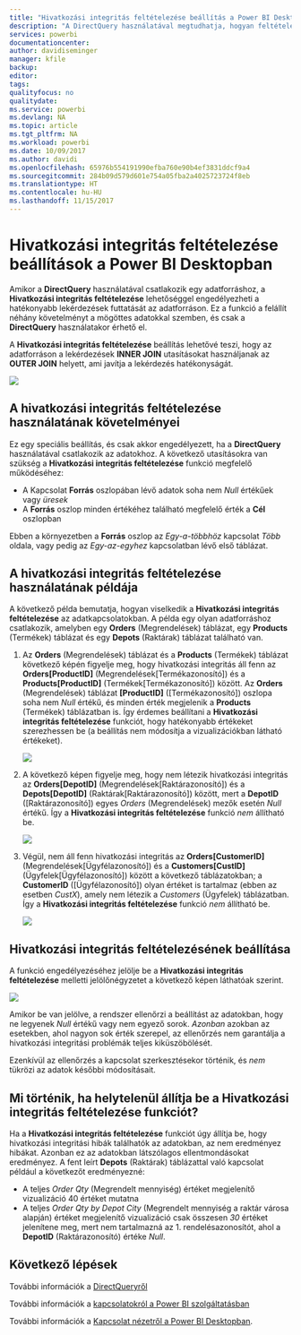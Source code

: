 ```yaml
---
title: "Hivatkozási integritás feltételezése beállítás a Power BI Desktopban"
description: "A DirectQuery használatával megtudhatja, hogyan feltételezhet a Power BI Desktop hivatkozási integritást"
services: powerbi
documentationcenter: 
author: davidiseminger
manager: kfile
backup: 
editor: 
tags: 
qualityfocus: no
qualitydate: 
ms.service: powerbi
ms.devlang: NA
ms.topic: article
ms.tgt_pltfrm: NA
ms.workload: powerbi
ms.date: 10/09/2017
ms.author: davidi
ms.openlocfilehash: 65976b554191990efba760e90b4ef3831ddcf9a4
ms.sourcegitcommit: 284b09d579d601e754a05fba2a4025723724f8eb
ms.translationtype: HT
ms.contentlocale: hu-HU
ms.lasthandoff: 11/15/2017
---
```

# <a name="assume-referential-integrity-settings-in-power-bi-desktop"></a>Hivatkozási integritás feltételezése beállítások a Power BI Desktopban
Amikor a **DirectQuery** használatával csatlakozik egy adatforráshoz, a **Hivatkozási integritás feltételezése** lehetőséggel engedélyezheti a hatékonyabb lekérdezések futtatását az adatforráson. Ez a funkció a felállít néhány követelményt a mögöttes adatokkal szemben, és csak a **DirectQuery** használatakor érhető el.

A **Hivatkozási integritás feltételezése** beállítás lehetővé teszi, hogy az adatforráson a lekérdezések **INNER JOIN** utasításokat használjanak az **OUTER JOIN** helyett, ami javítja a lekérdezés hatékonyságát.

![](media/desktop-assume-referential-integrity/assume-referential-integrity_1.png)

## <a name="requirements-for-using-assume-referential-integrity"></a>A hivatkozási integritás feltételezése használatának követelményei
Ez egy speciális beállítás, és csak akkor engedélyezett, ha a **DirectQuery** használatával csatlakozik az adatokhoz. A következő utasításokra van szükség a **Hivatkozási integritás feltételezése** funkció megfelelő működéséhez:

* A Kapcsolat **Forrás** oszlopában lévő adatok soha nem *Null* értékűek vagy *üresek*
* A **Forrás** oszlop minden értékéhez található megfelelő érték a **Cél** oszlopban

Ebben a környezetben a **Forrás** oszlop az *Egy-a-többhöz* kapcsolat *Több* oldala, vagy pedig az *Egy-az-egyhez* kapcsolatban lévő első táblázat.

## <a name="example-of-using-assume-referential-integrity"></a>A hivatkozási integritás feltételezése használatának példája
A következő példa bemutatja, hogyan viselkedik a **Hivatkozási integritás feltételezése** az adatkapcsolatokban. A példa egy olyan adatforráshoz csatlakozik, amelyben egy **Orders** (Megrendelések) táblázat, egy **Products** (Termékek) táblázat és egy **Depots** (Raktárak) táblázat található van.

1. Az **Orders** (Megrendelések) táblázat és a **Products** (Termékek) táblázat következő képén figyelje meg, hogy hivatkozási integritás áll fenn az **Orders[ProductID]** (Megrendelések[Termékazonosító]) és a **Products[ProductID]** (Termékek[Termékazonosító]) között. Az **Orders** (Megrendelések) táblázat **[ProductID]** ([Termékazonosító]) oszlopa soha nem *Null* értékű, és minden érték megjelenik a **Products** (Termékek) táblázatban is. Így érdemes beállítani a **Hivatkozási integritás feltételezése** funkciót, hogy hatékonyabb értékeket szerezhessen be (a beállítás nem módosítja a vizualizációkban látható értékeket).
   
   ![](media/desktop-assume-referential-integrity/assume-referential-integrity_2.png)
2. A következő képen figyelje meg, hogy nem létezik hivatkozási integritás az **Orders[DepotID]** (Megrendelések[Raktárazonosító]) és a **Depots[DepotID]** (Raktárak[Raktárazonosító]) között, mert a **DepotID** ([Raktárazonosító]) egyes *Orders* (Megrendelések) mezők esetén *Null* értékű. Így a **Hivatkozási integritás feltételezése** funkció *nem* állítható be.
   
   ![](media/desktop-assume-referential-integrity/assume-referential-integrity_3.png)
3. Végül, nem áll fenn hivatkozási integritás az **Orders[CustomerID]** (Megrendelések[Ügyfélazonosító]) és a **Customers[CustID]** (Ügyfelek[Ügyfélazonosító]) között a következő táblázatokban; a **CustomerID** ([Ügyfélazonosító]) olyan értéket is tartalmaz (ebben az esetben *CustX*), amely nem létezik a *Customers* (Ügyfelek) táblázatban. Így a **Hivatkozási integritás feltételezése** funkció *nem* állítható be.
   
   ![](media/desktop-assume-referential-integrity/assume-referential-integrity_4.png)

## <a name="setting-assume-referential-integrity"></a>Hivatkozási integritás feltételezésének beállítása
A funkció engedélyezéséhez jelölje be a **Hivatkozási integritás feltételezése** melletti jelölőnégyzetet a következő képen láthatóak szerint.

![](media/desktop-assume-referential-integrity/assume-referential-integrity_1.png)

Amikor be van jelölve, a rendszer ellenőrzi a beállítást az adatokban, hogy ne legyenek *Null* értékű vagy nem egyező sorok. *Azonban* azokban az esetekben, ahol nagyon sok érték szerepel, az ellenőrzés nem garantálja a hivatkozási integritási problémák teljes kiküszöbölését.

Ezenkívül az ellenőrzés a kapcsolat szerkesztésekor történik, és *nem* tükrözi az adatok későbbi módosításait.

## <a name="what-happens-if-you-incorrectly-set-assume-referential-integrity"></a>Mi történik, ha helytelenül állítja be a Hivatkozási integritás feltételezése funkciót?
Ha a **Hivatkozási integritás feltételezése** funkciót úgy állítja be, hogy hivatkozási integritási hibák találhatók az adatokban, az nem eredményez hibákat. Azonban ez az adatokban látszólagos ellentmondásokat eredményez. A fent leírt **Depots** (Raktárak) táblázattal való kapcsolat például a következőt eredményezné:

* A teljes *Order Qty* (Megrendelt mennyiség) értéket megjelenítő vizualizáció 40 értéket mutatna
* A teljes *Order Qty by Depot City* (Megrendelt mennyiség a raktár városa alapján) értéket megjelenítő vizualizáció csak összesen *30* értéket jelenítene meg, mert nem tartalmazná az 1. rendelésazonosítót, ahol a **DepotID** (Raktárazonosító) értéke *Null*.

## <a name="next-steps"></a>Következő lépések
További információk a [DirectQueryről](desktop-use-directquery.md)

További információk a [kapcsolatokról a Power BI szolgáltatásban](desktop-create-and-manage-relationships.md)

További információk a [Kapcsolat nézetről a Power BI Desktopban](desktop-relationship-view.md).

